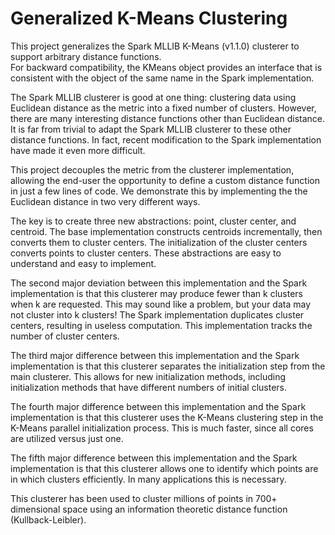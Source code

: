 Generalized K-Means Clustering
=============================

This project generalizes the Spark MLLIB K-Means (v1.1.0) clusterer to support arbitrary distance functions.  
For backward compatibility, the KMeans object provides an interface that is consistent with the 
object of the same name in the Spark implementation.

The Spark MLLIB clusterer is good at one thing: clustering data using Euclidean distance as the metric into
a fixed number of clusters.  However, there are many interesting distance functions other than Euclidean distance.
It is far from trivial to adapt the Spark MLLIB clusterer to these other distance functions. In fact, recent
modification to the Spark implementation have made it even more difficult.

This project decouples the metric from the clusterer implementation, allowing the end-user the opportunity
to define a custom distance function in just a few lines of code.  We demonstrate this by implementing the 
the Euclidean distance in two very different ways.  

The key is to create three new abstractions: point, cluster center, and centroid.  The base implementation constructs
centroids incrementally, then converts them to cluster centers.  The initialization of the cluster centers converts
points to cluster centers.  These abstractions are easy to understand and easy to implement.

The second major deviation between this implementation and the Spark implementation is that this clusterer may produce
fewer than k clusters when k are requested.  This may sound like a problem, but your data may not cluster into k clusters!
The Spark implementation duplicates cluster centers, resulting in useless computation.  This implementation
tracks the number of cluster centers. 

The third major difference between this implementation and the Spark implementation is that this clusterer
separates the initialization step from the main clusterer.  This allows for new initialization methods, including 
initialization methods that have different numbers of initial clusters.

The fourth major difference between this implementation and the Spark implementation is that this clusterer
uses the K-Means clustering step in the K-Means parallel initialization process.  This is much faster, since all cores
are utilized versus just one.

The fifth major difference between this implementation and the Spark implementation is that this clusterer allows 
one to identify which points are in which clusters efficiently.  In many applications this is necessary. 

This clusterer has been used to cluster millions of points in 700+ dimensional space using an information theoretic distance
function (Kullback-Leibler). 




